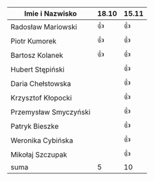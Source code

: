 Imie i Nazwisko  | 18.10 | 15.11 |
---------------- | ----- | ----- |
Radosław Mariowski | :+1: | :+1: |
Piotr Kumorek	 | :+1:	| :+1: |   	
Bartosz Kolanek	 | :+1:	| :+1: |
Hubert Stępiński |      |:+1:|
Daria Chełstowska |        | :+1: |
Krzysztof Kłopocki |      | :+1: |
Przemysław Smyczyński |      | :+1: |
Patryk Bieszke |      | :+1: |
Weronika Cybińska |     | :+1: |
Mikołaj Szczupak  |     | :+1: |
suma             | 5   | 10 |
